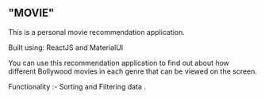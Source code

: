 "MOVIE"
------------------------------------
This is a personal movie recommendation application.

Built using: ReactJS and MaterialUI

You can use this recommendation application to find out about how different Bollywood movies in each genre that can be viewed on the screen.

Functionality :-  Sorting and Filtering data .

